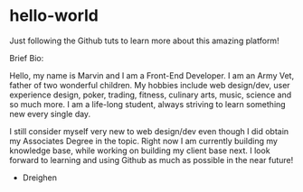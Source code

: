 # hello-world
Just following the Github tuts to learn more about this amazing platform!

Brief Bio:

Hello, my name is Marvin and I am a Front-End Developer. I am an Army Vet, father of two wonderful children. My hobbies include web design/dev, user experience design, poker, trading, fitness, culinary arts, music, science and so much more. I am a life-long student, always striving to learn something new every single day.

I still consider myself very new to web design/dev even though I did obtain my Associates Degree in the topic. Right now I am currently building my knowledge base, while working on building my client base next. I look forward to learning and using Github as much as possible in the near future!

- Dreighen
